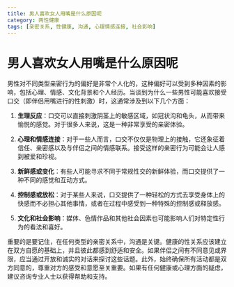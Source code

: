 ```yaml
---
title: 男人喜欢女人用嘴是什么原因呢
category: 两性健康
tags: [亲密关系, 性健康, 沟通, 心理情感连接, 社会影响]
---
```

# 男人喜欢女人用嘴是什么原因呢
男性对不同类型亲密行为的偏好是非常个人化的，这种偏好可以受到多种因素的影响，包括心理、情感、文化背景和个人经历。当谈到为什么一些男性可能喜欢接受口交（即伴侣用嘴进行的性刺激）时，这通常涉及到以下几个方面：

1. **生理反应**：口交可以直接刺激阴茎上的敏感区域，如冠状沟和龟头，从而带来愉悦的感觉。对于很多人来说，这是一种非常享受的亲密体验。

2. **心理和情感连接**：对于一些人而言，口交不仅仅是物理上的接触，它还象征着信任、亲密感以及与伴侣之间的情感联系。接受这样的亲密行为可能会让人感到被爱和珍视。

3. **新鲜感或变化**：有些人可能寻求不同于常规性交的新鲜体验，而口交提供了一种不同的感觉和互动方式。

4. **控制感或放松**：对于某些人来说，口交提供了一种轻松的方式去享受身体上的快感而不必担心其他事情，或者在过程中感受到一种特殊的控制感或释放感。

5. **文化和社会影响**：媒体、色情作品和其他社会因素也可能影响人们对特定性行为的看法和喜好。

重要的是要记住，在任何类型的亲密关系中，沟通是关键。健康的性关系应该建立在双方自愿的基础上，并且彼此都感到舒适和安全。如果伴侣之间有不同意见或界限，应当通过开放和诚实的对话来探讨这些话题。此外，始终确保所有活动都是双方同意的，尊重对方的感受和意愿至关重要。如果有任何健康或心理方面的疑虑，建议咨询专业人士以获得帮助和支持。